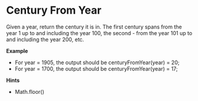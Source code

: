 # Century From Year

Given a year, return the century it is in. The first century spans from the year 1 up to and including the year 100, the second - from the year 101 up to and including the year 200, etc.

**Example**
* For year = 1905, the output should be centuryFromYear(year) = 20;
* For year = 1700, the output should be centuryFromYear(year) = 17;

**Hints**
* Math.floor()